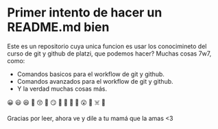# Primer intento de hacer un README.md bien

Este es un repositorio cuya unica funcion es usar los conocimineto del curso de git y github de platzi, que podemos hacer? Muchas cosas 7w7, como:

- Comandos basicos para el workflow de git y github.
- Comandos avanzados para el workflow de git y github.
- Y la verdad muchas cosas más. 

:grinning: :smiley:  :satisfied: :slightly_smiling_face: :kissing_closed_eyes: :zany_face: :smirk: :face_with_head_bandage: :nauseated_face: 
:cowboy_hat_face: :monocle_face: :open_mouth: :imp: :skull_and_crossbones: :robot: 

Gracias por leer, ahora ve y dile a tu mamá que la amas <3 